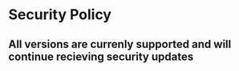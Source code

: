 # Security Policy

## All versions are currenly supported and will continue recieving security updates
